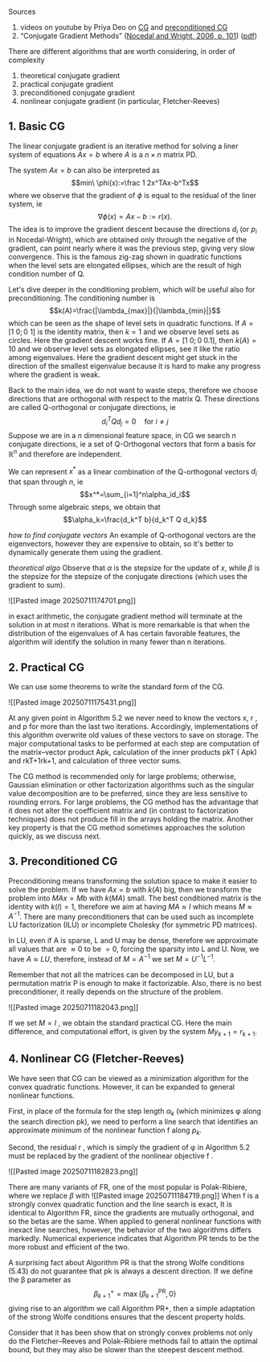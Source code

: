 Sources
1. videos on youtube by Priya Deo on [CG](https://www.youtube.com/watch?v=h4cG8jLGmKg) and [preconditioned CG](https://www.youtube.com/watch?v=zjzOYL4fhrQ)
2. “Conjugate Gradient Methods” ([Nocedal and Wright, 2006, p. 101](zotero://select/library/items/XU24DLQI)) ([pdf](zotero://open-pdf/library/items/SZ2KAERJ?page=121))

There are different algorithms that are worth considering, in order of complexity
1. theoretical conjugate gradient
2. practical conjugate gradient
3. preconditioned conjugate gradient
4. nonlinear conjugate gradient (in particular, Fletcher-Reeves)

## 1. Basic CG
The linear conjugate gradient is an iterative method for solving a liner system of equations $Ax=b$ where $A$ is a $n\times n$ matrix PD.

The system $Ax=b$ can also be interpreted as $$min\ \phi(x):=\frac 1 2x^TAx-b^Tx$$ where we observe that the gradient of $\phi$ is equal to the residual of the liner system, ie $$\nabla\phi(x)=Ax-b:=r(x).$$
The idea is to improve the gradient descent because the directions $d_i$ (or $p_i$ in Nocedal-Wright), which are obtained only through the negative of the gradient, can point nearly where it was the previous step, giving very slow convergence.
This is the famous zig-zag shown in quadratic functions when the level sets are elongated ellipses, which are the result of high condition number of Q.

Let's dive deeper in the conditioning problem, which will be useful also for preconditioning.
The conditioning number is $$k(A)=\frac{|\lambda_{max}|}{|\lambda_{min}|}$$which can be seen as the shape of level sets in quadratic functions.
If $A=[1\ 0; 0\ 1]$ is the identity matrix, then $k=1$ and we observe level sets as circles. Here the gradient descent works fine.
If $A=[1\ 0; 0\ 0.1]$, then $k(A)=10$ and we observe level sets as elongated ellipses, see it like the ratio among eigenvalues. Here the gradient descent might get stuck in the direction of the smallest eigenvalue because it is hard to make any progress where the gradient is weak.

Back to the main idea, we do not want to waste steps, therefore we choose directions that are orthogonal with respect to the matrix Q. These directions are called Q-orthogonal or conjugate directions, ie $$d_i^T Q d_j = 0 \quad\text{for } i\neq j$$Suppose we are in a $n$ dimensional feature space, in CG we search $n$ conjugate directions, ie a set of Q-Orthogonal vectors that form a basis for $\mathbb{R}^n$ and therefore are independent.

We can represent $x^*$ as a linear combination of the Q-orthogonal vectors $d_i$ that span through $n$, ie $$x^*=\sum_{i=1}^n\alpha_id_i$$ Through some algebraic steps, we obtain that $$\alpha_k=\frac{d_k^T b}{d_k^T Q d_k}$$

*how to find conjugate vectors*
An example of Q-orthogonal vectors are the eigenvectors, however they are expensive to obtain, so it's better to dynamically generate them using the gradient.


*theoretical algo*
Observe that $\alpha$ is the stepsize for the update of $x$, while $\beta$ is the stepsize for the stepsize of the conjugate directions (which uses the gradient to sum).

![[Pasted image 20250711174701.png]]

in exact arithmetic, the conjugate gradient method will terminate at the solution in at most n iterations. What is more remarkable is that when the distribution of the eigenvalues of A has certain favorable features, the algorithm will identify the solution in many fewer than n iterations.

## 2. Practical CG

We can use some theorems to write the standard form of the CG.

![[Pasted image 20250711175431.png]]

At any given point in Algorithm 5.2 we never need to know the vectors x, r , and p for more than the last two iterations. Accordingly, implementations of this algorithm overwrite old values of these vectors to save on storage. The major computational tasks to be performed at each step are computation of the matrix–vector product Apk, calculation of the inner products pkT ( Apk) and rkT+1rk+1, and calculation of three vector sums.

The CG method is recommended only for large problems; otherwise, Gaussian elimination or other factorization algorithms such as the singular value decomposition are to be preferred, since they are less sensitive to rounding errors. For large problems, the CG method has the advantage that it does not alter the coefficient matrix and (in contrast to factorization techniques) does not produce fill in the arrays holding the matrix. Another key property is that the CG method sometimes approaches the solution quickly, as we discuss next.

## 3. Preconditioned CG

Preconditioning means transforming the solution space to make it easier to solve the problem.
If we have $Ax=b$ with $k(A)$ big, then we transform the problem into $MAx=Mb$ with $k(MA)$ small.
The best conditioned matrix is the identity with $k(I)=1$, therefore we aim at having $MA\approx I$ which means $M\approx A^{-1}$.
There are many preconditioners that can be used such as incomplete LU factorization (ILU) or incomplete Cholesky (for symmetric PD matrices). 

In LU, even if A is sparse, L and U may be dense, therefore we approximate all values that are $\approx 0$ to be $=0$, forcing the sparsity into L and U.
Now, we have $A\approx LU$, therefore, instead of $M=A^{-1}$ we set $M=U^{-1}L^{-1}$.

Remember that not all the matrices can be decomposed in LU, but a permutation matrix P is enough to make it factorizable.
Also, there is no best preconditioner, it really depends on the structure of the problem. 

![[Pasted image 20250711182043.png]]

If we set $M=I$ , we obtain the standard practical CG. Here the main difference, and computational effort, is given by the system $My_{k+1}=r_{k+1}$.

## 4. Nonlinear CG (Fletcher-Reeves)

We have seen that CG can be viewed as a minimization algorithm for the convex quadratic functions. However, it can be expanded to general nonlinear functions.

First, in place of the formula for the step length $\alpha_k$ (which minimizes φ along the search direction pk), we need to perform a line search that identifies an approximate minimum of the nonlinear function f along $p_k$.

Second, the residual r , which is simply the gradient of φ in Algorithm 5.2 must be replaced by the gradient of the nonlinear objective f .

![[Pasted image 20250711182823.png]]

There are many variants of FR, one of the most popular is Polak-Ribiere, where we replace $\beta$ with 
![[Pasted image 20250711184719.png]]
When f is a strongly convex quadratic function and the line search is exact, It is identical to Algorithm FR, since the gradients are mutually orthogonal, and so the betas are the same. When applied to general nonlinear functions with inexact line searches, however, the behavior of the two algorithms differs markedly. Numerical experience indicates that Algorithm PR tends to be the more robust and efficient of the two.

A surprising fact about Algorithm PR is that the strong Wolfe conditions (5.43) do not guarantee that pk is always a descent direction. If we define the β parameter as  $$\beta_{k+1}^{+}=\max \left\{\beta_{k+1}^{\mathrm{PR}}, 0\right\}$$giving rise to an algorithm we call Algorithm PR+, then a simple adaptation of the strong Wolfe conditions ensures that the descent property holds.

Consider that it has been show that on strongly convex problems not only do the Fletcher–Reeves and Polak–Ribiere methods fail to attain the optimal bound, but they may also be slower than the steepest descent method.



